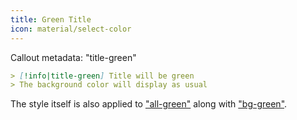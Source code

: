 ```yaml
---
title: Green Title
icon: material/select-color
---
```


Callout metadata: "title-green"

```md
> [!info|title-green] Title will be green
> The background color will display as usual
```

The style itself is also applied to ["all-green"](../combined-styling/page-7.md)
along with ["bg-green"](../bg-styling/page-7.md).

